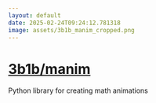 ```yaml
---
layout: default
date: 2025-02-24T09:24:12.781318
image: assets/3b1b_manim_cropped.png
---
```


# [3b1b/manim](https://github.com/3b1b/manim)

Python library for creating math animations
